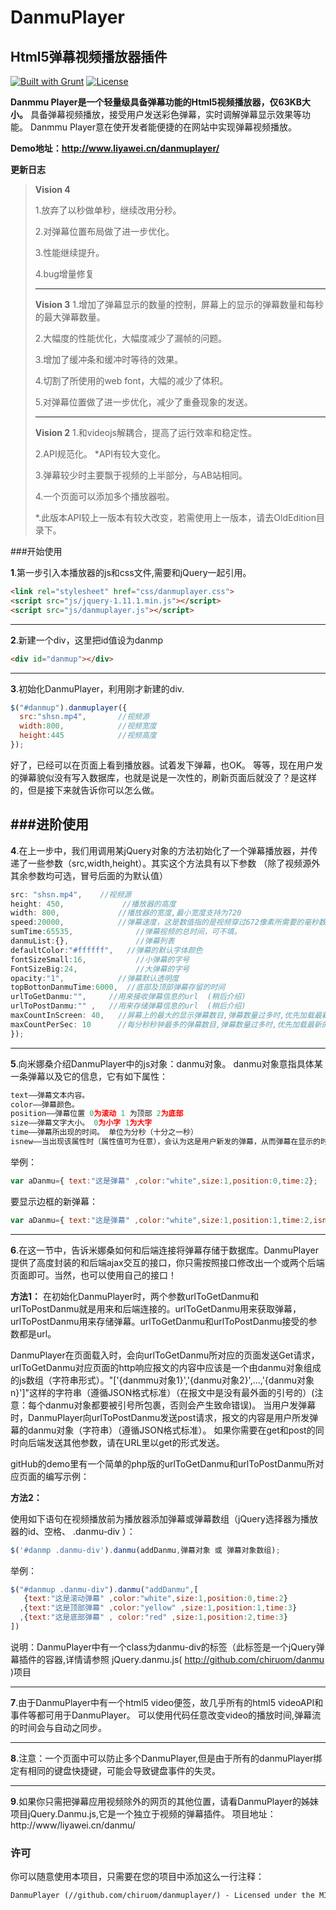 # DanmuPlayer
## Html5弹幕视频播放器插件
[![Built with Grunt](https://cdn.gruntjs.com/builtwith.png)](http://gruntjs.com/)     [![License](http://img.shields.io/badge/license-MIT-brightgreen.svg)](http://opensource.org/licenses/MIT)

**Danmmu Player是一个轻量级具备弹幕功能的Html5视频播放器，仅63KB大小。**
具备弹幕视频播放，接受用户发送彩色弹幕，实时调解弹幕显示效果等功能。
Danmmu Player意在使开发者能便捷的在网站中实现弹幕视频播放。

**Demo地址：http://www.liyawei.cn/danmuplayer/**

**更新日志**
>**Vision 4**
>
>1.放弃了以秒做单秒，继续改用分秒。
>
>2.对弹幕位置布局做了进一步优化。
>
>3.性能继续提升。
>
>4.bug增量修复
>- - -
>**Vision 3**
>1.增加了弹幕显示的数量的控制，屏幕上的显示的弹幕数量和每秒的最大弹幕数量。
>
>2.大幅度的性能优化，大幅度减少了漏帧的问题。
>
>3.增加了缓冲条和缓冲时等待的效果。
>
>4.切割了所使用的web font，大幅的减少了体积。
>
>5.对弹幕位置做了进一步优化，减少了重叠现象的发送。
>- - -
> **Vision 2**
> 1.和videojs解耦合，提高了运行效率和稳定性。
>
> 2.API规范化。  *API有较大变化。
>
> 3.弹幕较少时主要飘于视频的上半部分，与AB站相同。
>
> 4.一个页面可以添加多个播放器啦。
>
> *.此版本API较上一版本有较大改变，若需使用上一版本，请去OldEdition目录下。

###开始使用

**1**.第一步引入本播放器的js和css文件,需要和jQuery一起引用。

```html
<link rel="stylesheet" href="css/danmuplayer.css">
<script src="js/jquery-1.11.1.min.js"></script>
<script src="js/danmuplayer.js"></script>
```
---
**2**.新建一个div，这里把id值设为danmp

```html
<div id="danmup"></div>
```
---
**3**.初始化DanmuPlayer，利用刚才新建的div.

```javascript
$("#danmup").danmuplayer({
  src:"shsn.mp4",       //视频源
  width:800,			//视频宽度
  height:445			//视频高度
});
```
好了，已经可以在页面上看到播放器。试着发下弹幕，也OK。
等等，现在用户发的弹幕貌似没有写入数据库，也就是说是一次性的，刷新页面后就没了？是这样的，但是接下来就告诉你可以怎么做。

###进阶使用
---
**4**.在上一步中，我们用调用某jQuery对象的方法初始化了一个弹幕播放器，并传递了一些参数（src,width,height）。其实这个方法具有以下参数 （除了视频源外其余参数均可选，冒号后面的为默认值）

```javascript
src: "shsn.mp4",    //视频源
height: 450,             //播放器的高度
width: 800,				//播放器的宽度,最小宽度支持为720
speed:20000,			//弹幕速度，这是数值指的是视频穿过672像素所需要的毫秒数
sumTime:65535,				//弹幕视频的总时间，可不填。
danmuList:{},				//弹幕列表
defaultColor:"#ffffff",   //弹幕的默认字体颜色
fontSizeSmall:16,			//小弹幕的字号
FontSizeBig:24,				//大弹幕的字号
opacity:"1",  			//弹幕默认透明度
topBottonDanmuTime:6000,  //底部及顶部弹幕存留的时间
urlToGetDanmu:"",     //用来接收弹幕信息的url  (稍后介绍)
urlToPostDanmu:"" ,   //用来存储弹幕信息的url  (稍后介绍)
maxCountInScreen: 40,   //屏幕上的最大的显示弹幕数目,弹幕数量过多时,优先加载最新的。
maxCountPerSec: 10      //每分秒秒钟最多的弹幕数目,弹幕数量过多时,优先加载最新的。
});
```
---
**5**.向米娜桑介绍DanmuPlayer中的js对象：danmu对象。
danmu对象意指具体某一条弹幕以及它的信息，它有如下属性：

```javascript
text——弹幕文本内容。
color——弹幕颜色。
position——弹幕位置 0为滚动 1 为顶部 2为底部
size——弹幕文字大小。 0为小字 1为大字
time——弹幕所出现的时间。 单位为分秒（十分之一秒）
isnew——当出现该属性时（属性值可为任意），会认为这是用户新发的弹幕，从而弹幕在显示的时候会有边框。
```

举例：
```javascript
var aDanmu={ text:"这是弹幕" ,color:"white",size:1,position:0,time:2};
```
要显示边框的新弹幕：
```javascript
var aDanmu={ text:"这是弹幕" ,color:"white",size:1,position:1,time:2,isnew:1};
```



---
**6**.在这一节中，告诉米娜桑如何和后端连接将弹幕存储于数据库。DanmuPlayer提供了高度封装的和后端ajax交互的接口，你只需按照接口修改出一个或两个后端页面即可。当然，也可以使用自己的接口！

**方法1：**
在初始化DanmuPlayer时，两个参数urlToGetDanmu和urlToPostDanmu就是用来和后端连接的。urlToGetDanmu用来获取弹幕，urlToPostDanmu用来存储弹幕。urlToGetDanmu和urlToPostDanmu接受的参数都是url。

DanmuPlayer在页面载入时，会向urlToGetDanmu所对应的页面发送Get请求，urlToGetDanmu对应页面的http响应报文的内容中应该是一个由danmu对象组成的js数组（字符串形式）。"['{danmmu对象1}','{danmu对象2}',...,'{danmu对象n}']"这样的字符串（遵循JSON格式标准）（在报文中是没有最外面的引号的）(注意：每个danmu对象都要被引号所包裹，否则会产生致命错误)。
当用户发弹幕时，DanmuPlayer向urlToPostDanmu发送post请求，报文的内容是用户所发弹幕的danmu对象（字符串）（遵循JSON格式标准）。
如果你需要在get和post的同时向后端发送其他参数，请在URL里以get的形式发送。

gitHub的demo里有一个简单的php版的urlToGetDanmu和urlToPostDanmu所对应页面的编写示例：



**方法2：**

使用如下语句在视频播放前为播放器添加弹幕或弹幕数组（jQuery选择器为播放器的id、空格、 .danmu-div ）：
```javascript
$('#danmp .danmu-div').danmu(addDanmu,弹幕对象 或 弹幕对象数组);
```
举例：
```javascript
$("#danmup .danmu-div").danmu("addDanmu",[
   {text:"这是滚动弹幕" ,color:"white",size:1,position:0,time:2}
  ,{text:"这是顶部弹幕" ,color:"yellow" ,size:1,position:1,time:3}
  ,{text:"这是底部弹幕" , color:"red" ,size:1,position:2,time:3}
])
```
说明：DanmuPlayer中有一个class为danmu-div的标签（此标签是一个jQuery弹幕插件的容器,详情请参照 jQuery.danmu.js( http://github.com/chiruom/danmu )项目



---
**7**.由于DanmuPlayer中有一个html5 video便签，故几乎所有的html5 videoAPI和事件等都可用于DanmuPlayer。
可以使用代码任意改变video的播放时间,弹幕流的时间会与自动之同步。

---

**8**.注意：一个页面中可以防止多个DanmuPlayer,但是由于所有的danmuPlayer绑定有相同的键盘快捷键，可能会导致键盘事件的失灵。

---


**9**.如果你只需把弹幕应用视频除外的网页的其他位置，请看DanmuPlayer的姊妹项目jQuery.Danmu.js,它是一个独立于视频的弹幕插件。
项目地址： http://www/liyawei.cn/danmu/
### 许可
你可以随意使用本项目，只需要在您的项目中添加这么一行注释：
```html
DanmuPlayer (//github.com/chiruom/danmuplayer/) - Licensed under the MIT license
```

